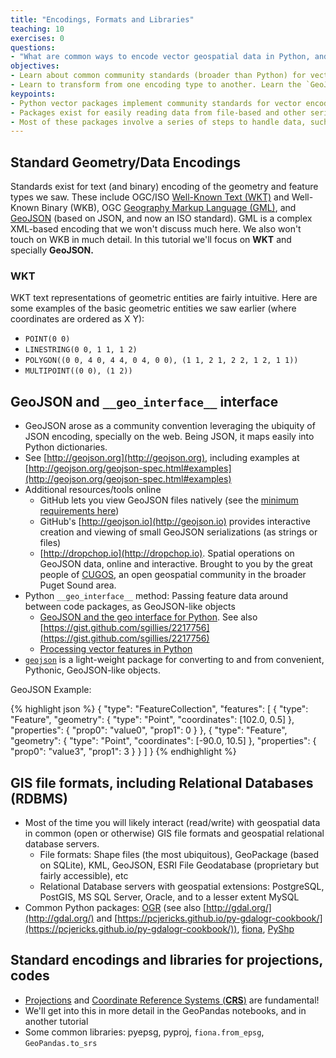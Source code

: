 ```yaml
---
title: "Encodings, Formats and Libraries"
teaching: 10
exercises: 0
questions:
- "What are common ways to encode vector geospatial data in Python, and how do they relate to broader encoding standards?"
objectives:
- Learn about common community standards (broader than Python) for vector data encoding, and how they're implemented in core Python libraries.
- Learn to transform from one encoding type to another. Learn the `GeoJSON` format and exchange encoding interface, including the `__geo_interface__` method implemented across libraries.
keypoints:
- Python vector packages implement community standards for vector encoding. While these can seem complex, tools exist for conversion into various forms, and many of the tools include common interfaces for seamles exchange of data across tools.
- Packages exist for easily reading data from file-based and other serialized data formats.
- Most of these packages involve a series of steps to handle data, such as stepping through features via a loop, etc. Most tools do one or a couple of things only. `GeoPandas` addresses these challenges by enabling operations on feature collections in one step and bundling multiple tools via a coherent interface that builds on `Pandas`.
---
```



## Standard Geometry/Data Encodings

Standards exist for text (and binary) encoding of the geometry and feature types we saw. These include OGC/ISO [Well-Known Text (WKT)](https://en.wikipedia.org/wiki/Well-known_text) and Well-Known Binary (WKB), OGC [Geography Markup Language (GML)](https://en.wikipedia.org/wiki/Geography_Markup_Language), and [GeoJSON](http://geojson.org/) (based on JSON, and now an ISO standard). GML is a complex XML-based encoding that we won't discuss much here. We also won't touch on WKB in much detail. In this tutorial we'll focus on **WKT** and specially **GeoJSON.**

### WKT
WKT text representations of geometric entities are fairly intuitive. Here are some examples of the basic geometric entities we saw earlier (where coordinates are ordered as X Y):
* `POINT(0 0)`
* `LINESTRING(0 0, 1 1, 1 2)`
* `POLYGON((0 0, 4 0, 4 4, 0 4, 0 0), (1 1, 2 1, 2 2, 1 2, 1 1))`
* `MULTIPOINT((0 0), (1 2))`


## GeoJSON and `__geo_interface__` interface
* GeoJSON arose as a community convention leveraging the ubiquity of JSON encoding, specially on the web. Being JSON, it maps easily into Python dictionaries.
* See [http://geojson.org](http://geojson.org), including examples at [http://geojson.org/geojson-spec.html#examples](http://geojson.org/geojson-spec.html#examples)
* Additional resources/tools online
  * GitHub lets you view GeoJSON files natively (see the [minimum requirements here](https://help.github.com/articles/mapping-geojson-files-on-github/))
  * GitHub's [http://geojson.io](http://geojson.io) provides interactive creation and viewing of small GeoJSON serializations (as strings or files)
  * [http://dropchop.io](http://dropchop.io). Spatial operations on GeoJSON data, online and interactive. Brought to you by the great people of [CUGOS](https://cugos.org/), an open geospatial community in the broader Puget Sound area.
* Python `__geo_interface__` method: Passing feature data around between code packages, as GeoJSON-like objects
  * [GeoJSON and the geo interface for Python](https://sgillies.net/2013/06/27/geojson-and-the-geo-interface-for-python.html). See also [https://gist.github.com/sgillies/2217756](https://gist.github.com/sgillies/2217756)
  * [Processing vector features in Python](http://www.perrygeo.com/processing-vector-features-in-python.html)
* [`geojson`](https://github.com/frewsxcv/python-geojson) is a light-weight package for converting to and from convenient, Pythonic, GeoJSON-like objects.


GeoJSON Example:

{% highlight json %}
{
  "type": "FeatureCollection",
  "features": [
    {
      "type": "Feature",
      "geometry": {
        "type": "Point",
        "coordinates": [102.0, 0.5]
      },
      "properties": {
        "prop0": "value0",
        "prop1": 0
      }
    },
    {
      "type": "Feature",
      "geometry": {
        "type": "Point",
        "coordinates": [-90.0, 10.5]
      },
      "properties": {
        "prop0": "value3",
        "prop1": 3
      }
    }
  ]
}
{% endhighlight %}


## GIS file formats, including Relational Databases (RDBMS)
* Most of the time you will likely interact (read/write) with geospatial data in common (open or otherwise) GIS file formats and geospatial relational database servers.
  * File formats: Shape files (the most ubiquitous), GeoPackage (based on SQLite), KML, GeoJSON, ESRI File Geodatabase (proprietary but fairly accessible), etc
  * Relational Database servers with geospatial extensions: PostgreSQL, PostGIS, MS SQL Server, Oracle, and to a lesser extent MySQL
* Common Python packages: [OGR](http://gdal.org/python/) (see also [http://gdal.org/](http://gdal.org/) and [https://pcjericks.github.io/py-gdalogr-cookbook/](https://pcjericks.github.io/py-gdalogr-cookbook/)), [fiona](https://github.com/Toblerity/Fiona), [PyShp](https://github.com/GeospatialPython/pyshp)


## Standard encodings and libraries for projections, codes
* [Projections]((https://en.wikipedia.org/wiki/Map_projection)) and [Coordinate Reference Systems (**CRS**)](https://en.wikipedia.org/wiki/Spatial_reference_system) are fundamental!
* We'll get into this in more detail in the GeoPandas notebooks, and in another tutorial
* Some common libraries: pyepsg, pyproj, `fiona.from_epsg`, `GeoPandas.to_srs`

